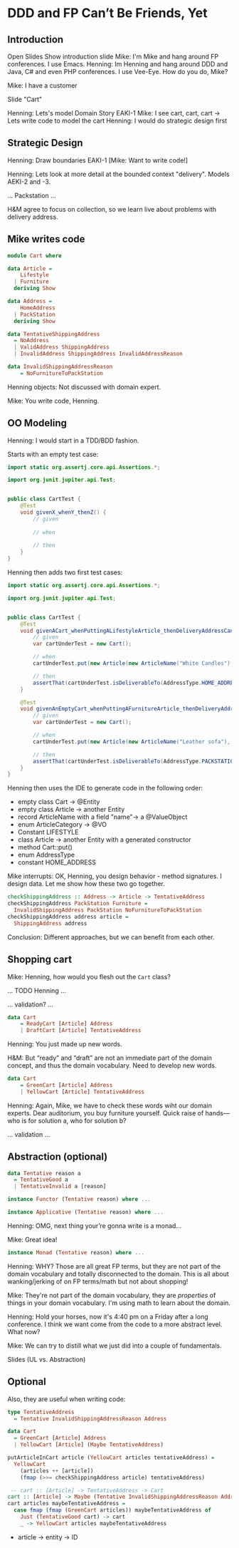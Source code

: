 # DDD and FP Can’t Be Friends, Yet

## Introduction

Open Slides
Show introduction slide
Mike: I'm Mike and hang around FP conferences. I use Emacs.
Henning: Im Henning and hang around DDD and Java, C# and even PHP conferences. I use Vee-Eye. How do you do, Mike?

Mike: I have a customer

Slide "Cart"

Henning: Lets's model Domain Story EAKI-1
Mike: I see cart, cart, cart -> Lets write code to model the cart
Henning: I would do strategic design first

## Strategic Design

Henning: Draw boundaries EAKI-1
[Mike: Want to write code!]

Henning: Lets look at more detail at the bounded context "delivery".
Models AEKI-2 and -3.

... Packstation ...

H&M agree to focus on collection, so we learn live
about problems with delivery address.

## Mike writes code

```haskell
module Cart where

data Article =
    Lifestyle
  | Furniture
  deriving Show

data Address =
    HomeAddress
  | PackStation
  deriving Show

data TentativeShippingAddress
  = NoAddress
  | ValidAddress ShippingAddress
  | InvalidAddress ShippingAddress InvalidAddressReason

data InvalidShippingAddressReason
    = NoFurnitureToPackStation
```

Henning objects: Not discussed with domain expert.

Mike: You write code, Henning.

## OO Modeling

Henning: I would start in a TDD/BDD fashion.

Starts with an empty test case:

```java
import static org.assertj.core.api.Assertions.*;

import org.junit.jupiter.api.Test;


public class CartTest {
    @Test
    void givenX_whenY_thenZ() {
        // given
        
        // when
        
        // then
    }
}
```

Henning then adds two first test cases:

```java
import static org.assertj.core.api.Assertions.*;

import org.junit.jupiter.api.Test;


public class CartTest {
    @Test
    void givenACart_whenPuttingALifestyleArticle_thenDeliveryAddressCanBePackstation() {
        // given
        var cartUnderTest = new Cart();

        // when
        cartUnderTest.put(new Article(new ArticleName("White Candles"), ArticleCategory.LIFESTYLE));

        // then
        assertThat(cartUnderTest.isDeliverableTo(AddressType.HOME_ADDRESS)).isTrue();
    }

    @Test
    void givenAnEmptyCart_whenPuttingAFurnitureArticle_thenDeliveryAddressCannotBePackstation() {
        // given
        var cartUnderTest = new Cart();

        // when
        cartUnderTest.put(new Article(new ArticleName("Leather sofa"), ArticleCategory.FURNITURE));

        // then
        assertThat(cartUnderTest.isDeliverableTo(AddressType.PACKSTATION)).isFalse();
    }
}
```

Henning then uses the IDE to generate code in the following order:

- empty class Cart -> @Entity
- empty class Article -> another Entity
- record ArticleName with a field "name"-> a @ValueObject
- enum ArticleCategory -> @VO
- Constant LIFESTYLE
- class Article -> another Entity with a generated constructor
- method Cart::put()
- enum AddressType
- constant HOME_ADDRESS

Mike interrupts: OK, Henning, you design behavior - method signatures.  I design data.  Let me show how these two go together.

```haskell
checkShippingAddress :: Address -> Article -> TentativeAddress
checkShippingAddress PackStation Furniture =
  InvalidShippingAddress PackStation NoFurnitureToPackStation
checkShippingAddress address article =
  ShippingAddress address
```

Conclusion: Different approaches, but we can benefit from
each other.

## Shopping cart

Mike: Henning, how would you flesh out the `Cart` class?

... TODO Henning ...

... validation? ...

```haskell
data Cart
    = ReadyCart [Article] Address
    | DraftCart [Article] TentativeAddress
```

Henning: You just made up new words.

H&M: But “ready” and “draft” are not an immediate part of the 
domain concept, and thus the domain vocabulary.  Need to
develop new words.

```haskell
data Cart
    = GreenCart [Article] Address
    | YellowCart [Article] TentativeAddress
```

Henning: Again, Mike, we have to check these words wiht our domain experts. Dear auditorium, you buy furniture yourself. Quick raise of hands—who is for solution a, who for solution b?


... validation ...


## Abstraction (optional)

```haskell
data Tentative reason a
  = TentativeGood a
  | TentativeInvalid a [reason]

instance Functor (Tentative reason) where ...

instance Applicative (Tentative reason) where ...
```

Henning: OMG, next thing your’re gonna write is a monad...

Mike: Great idea!

```haskell
instance Monad (Tentative reason) where ...
```

Henning: WHY? Those are all great FP terms, but they are not part of the domain vocabulary and totally disconnected to the domain. This is all about wanking/jerking of on FP terms/math but not about shopping!

Mike: They're not part of the domain vocabulary, they are
*properties* of things in your domain vocabulary.  I'm using
math to learn about the domain.  

Henning: Hold your horses, now it's 4:40 pm on a Friday after a long conference. I think we want come from the code to a more abstract level. What now?

Mike: We can try to distill what we just did into a couple of fundamentals.

Slides (UL vs. Abstraction)


## Optional

Also, they are useful
when writing code:

```haskell
type TentativeAddress
  = Tentative InvalidShippingAddressReason Address

data Cart
  = GreenCart [Article] Address
  | YellowCart [Article] (Maybe TentativeAddress)

putArticleInCart article (YellowCart articles tentativeAddress) =
  YellowCart
    (articles ++ [article])
    (fmap (>>= checkShippingAddress article) tentativeAddress)

 -- cart :: [Article] -> TentativeAddress -> Cart
cart :: [Article] -> Maybe (Tentative InvalidShippingAddressReason Address) -> Cart
cart articles maybeTentativeAddress =
  case fmap (fmap (GreenCart articles)) maybeTentativeAddress of
    Just (TentativeGood cart) -> cart
    _ -> YellowCart articles maybeTentativeAddress
```

- article -> entity -> ID
